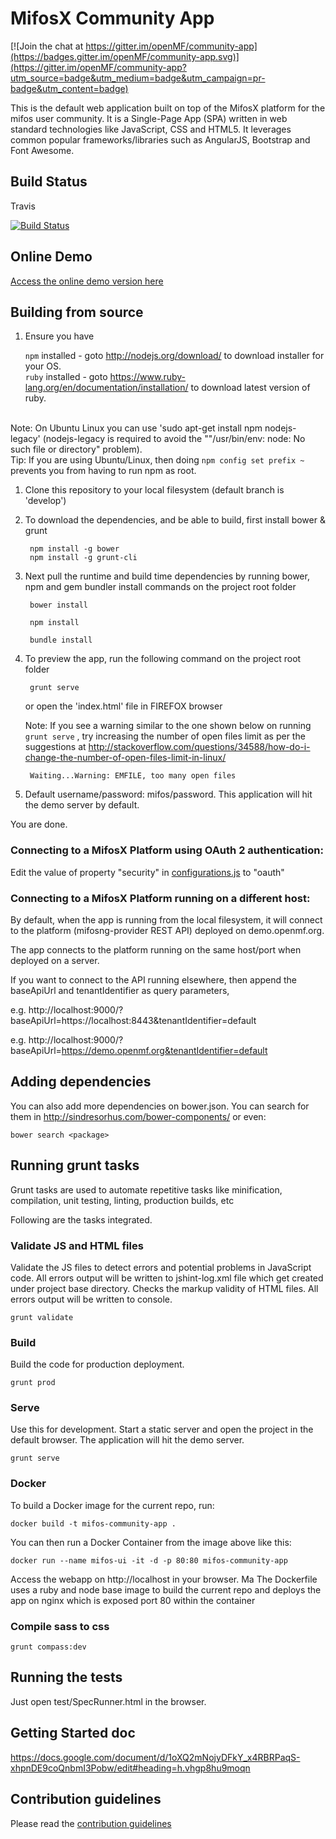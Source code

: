 # MifosX Community App

[![Join the chat at https://gitter.im/openMF/community-app](https://badges.gitter.im/openMF/community-app.svg)](https://gitter.im/openMF/community-app?utm_source=badge&utm_medium=badge&utm_campaign=pr-badge&utm_content=badge)


This is the default web application built on top of the MifosX platform for the mifos user community. It is a Single-Page App (SPA) written in web standard technologies like JavaScript, CSS and HTML5. It leverages common popular frameworks/libraries such as AngularJS, Bootstrap and Font Awesome.

## Build Status

Travis

[![Build Status](https://travis-ci.org/openMF/community-app.png?branch=master)](https://travis-ci.org/openMF/community-app)

## Online Demo

<a target="_blank" href="https://demo.openmf.org">Access the online demo version here</a>


## Building from source

1. Ensure you have 

   ```npm``` installed - goto http://nodejs.org/download/ to download installer for your OS.    
   ```ruby``` installed - goto https://www.ruby-lang.org/en/documentation/installation/ to download latest version of ruby.

<br/> Note: On Ubuntu Linux you can use 'sudo apt-get install npm nodejs-legacy' (nodejs-legacy is required to avoid the ""/usr/bin/env: node: No such file or directory" problem).
<br/> Tip: If you are using Ubuntu/Linux, then doing ```npm config set prefix ~``` prevents you from having to run npm as root.

1. Clone this repository to your local filesystem (default branch is 'develop')

1. To download the dependencies, and be able to build, first install bower & grunt
   ```
    npm install -g bower
    npm install -g grunt-cli
   ```

1. Next pull the runtime and build time dependencies by running bower, npm and gem bundler install commands on the   project root folder

   ```
    bower install
   ```
   ```
    npm install
   ```
   ```
    bundle install
   ```

1. To preview the app, run the following command on the project root folder

   ```
    grunt serve
   ```
   or open the 'index.html' file in FIREFOX browser

   Note: If you see a warning similar to the one shown below on running `grunt serve` , try increasing the number of open files limit as per the suggestions at http://stackoverflow.com/questions/34588/how-do-i-change-the-number-of-open-files-limit-in-linux/

   ```
    Waiting...Warning: EMFILE, too many open files

   ```

1. Default username/password: mifos/password. This application will hit the demo server by default.

You are done.

### Connecting to a MifosX Platform using OAuth 2 authentication:

Edit the value of property "security" in <a href="https://github.com/openMF/community-app/blob/develop/app/scripts/modules/configurations.js#L6">configurations.js</a> to "oauth"

### Connecting to a MifosX Platform running on a different host:

By default, when the app is running from the local filesystem, it will connect to the platform (mifosng-provider REST API) deployed on demo.openmf.org.

The app connects to the platform running on the same host/port when deployed on a server.

If you want to connect to the API running elsewhere, then append the baseApiUrl and tenantIdentifier as query parameters,

e.g. http://localhost:9000/?baseApiUrl=https://localhost:8443&tenantIdentifier=default

e.g. http://localhost:9000/?baseApiUrl=https://demo.openmf.org&tenantIdentifier=default
## Adding dependencies

You can also add more dependencies on bower.json.
You can search for them in http://sindresorhus.com/bower-components/ or even:

```
bower search <package>
```

## Running grunt tasks

Grunt tasks are used to automate repetitive tasks like minification, compilation, unit testing, linting, production builds, etc

Following are the tasks integrated.

### Validate JS and HTML files

Validate the JS files to detect errors and potential problems in JavaScript code. All errors output will be written to jshint-log.xml file which get created under project base directory.
Checks the markup validity of HTML files. All errors output will be written to console.

```
grunt validate
```

### Build

Build the code for production deployment.

```
grunt prod
```

### Serve

Use this for development.
Start a static server and open the project in the default browser. The application will hit the demo server.

```
grunt serve
```

### Docker
To build a Docker image for the current repo, run:
```
docker build -t mifos-community-app .
```
You can then run a Docker Container from the image above like this:
```
docker run --name mifos-ui -it -d -p 80:80 mifos-community-app
```

Access the webapp on http://localhost in your browser. Ma
The Dockerfile uses a ruby and node base image to build the current repo and deploys the app on nginx which is exposed 
port 80 within the container

### Compile sass to css

```
grunt compass:dev
```
## Running the tests

Just open test/SpecRunner.html in the browser.

## Getting Started doc

https://docs.google.com/document/d/1oXQ2mNojyDFkY_x4RBRPaqS-xhpnDE9coQnbmI3Pobw/edit#heading=h.vhgp8hu9moqn


## Contribution guidelines

Please read the <a href="https://github.com/openMF/community-app/blob/develop/Contributing.md" >contribution guidelines</a>
